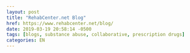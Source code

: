 ```yaml
---
layout: post
title: "RehabCenter.net Blog"
href: https://www.rehabcenter.net/blog/
date: 2019-03-19 20:58:14 -0500
tags: [blogs, substance abuse, collaborative, prescription drugs]
categories: EN
---
```

